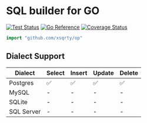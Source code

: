 # SQL builder for GO
[![Test Status](https://github.com/xsqrty/op/actions/workflows/test.yml/badge.svg)](https://github.com/xsqrty/op/actions/workflows/test.yml) [![Go Reference](https://pkg.go.dev/badge/github.com/xsqrty/op.svg)](https://pkg.go.dev/github.com/xsqrty/op) [![Coverage Status](https://coveralls.io/repos/github/xsqrty/op/badge.svg?branch=main)](https://coveralls.io/github/xsqrty/op?branch=main)

```go
import "github.com/xsqrty/op"
```

## Dialect Support

| Dialect     | Select | Insert | Update | Delete |
|-------------|--------|--------|--------|--------|
| Postgres    | ✅      | ✅      | ✅      | ✅      |
| MySQL       | -      | -      | -      | -      |
| SQLite      | -      | -      | -      | -      |
| SQL Server  | -      | -      | -      | -      |